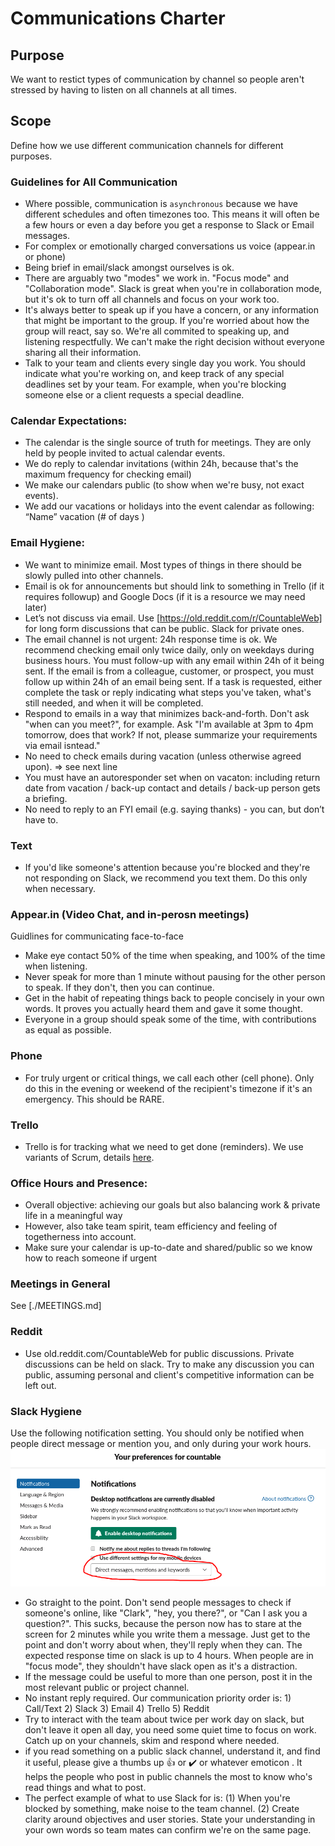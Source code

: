 # Communications Charter

## Purpose

We want to restict types of communication by channel so people aren't stressed by having to listen on all channels at all times.

## Scope

Define how we use different communication channels for different purposes.

### Guidelines for All Communication
  * Where possible, communication is `asynchronous` because we have different schedules and often timezones too. This means it will often be a few hours or even a day before you get a response to Slack or Email messages.
  * For complex or emotionally charged conversations us voice (appear.in or phone)
  * Being brief in email/slack amongst ourselves is ok.
  * There are arguably two "modes" we work in. "Focus mode" and "Collaboration mode". Slack is great when you're in collaboration mode, but it's ok to turn off all channels and focus on your work too.
  * It's always better to speak up if you have a concern, or any information that might be important to the group. If you're worried about how the group will react, say so. We're all commited to speaking up, and listening respectfully. We can't make the right decision without everyone sharing all their information.
  * Talk to your team and clients every single day you work. You should indicate what you're working on, and keep track of any special deadlines set by your team. For example, when you're blocking someone else or a client requests a special deadline.

### Calendar Expectations:
  * The calendar is the single source of truth for meetings. They are only held by people invited to actual calendar events.
  * We do reply to calendar invitations (within 24h, because that's the maximum frequency for checking email)
  * We make our calendars public (to show when we're busy, not exact events).
  * We add our vacations or holidays into the event calendar as following: “Name” vacation (# of days )

### Email Hygiene:
  * We want to minimize email. Most types of things in there should be slowly pulled into other channels.
  * Email is ok for announcements but should link to something in Trello (if it requires followup) and Google Docs (if it is a resource we may need later)
  * Let’s not discuss via email. Use [https://old.reddit.com/r/CountableWeb] for long form discussions that can be public. Slack for private ones.
  * The email channel is not urgent: 24h response time is ok. We recommend checking email only twice daily, only on weekdays during business hours. You must follow-up with any email within 24h of it being sent. If the email is from a colleague, customer, or prospect, you must follow up within 24h of an email being sent. If a task is requested, either complete the task or reply indicating what steps you've taken, what's still needed, and when it will be completed.
  * Respond to emails in a way that minimizes back-and-forth. Don't ask "when can you meet?", for example. Ask "I'm available at 3pm to 4pm tomorrow, does that work? If not, please summarize your requirements via email isntead."
  * No need to check emails during vacation (unless otherwise agreed upon). => see next line
  * You must have an autoresponder set when on vacaton: including return date from vacation / back-up contact and details / back-up person gets a briefing.
  * No need to reply to an FYI email (e.g. saying thanks) - you can, but don’t have to.

### Text
  * If you'd like someone's attention because you're blocked and they're not responding on Slack, we recommend you text them. Do this only when necessary.

### Appear.in (Video Chat, and in-perosn meetings)
Guidlines for communicating face-to-face
  * Make eye contact 50% of the time when speaking, and 100% of the time when listening.
  * Never speak for more than 1 minute without pausing for the other person to speak. If they don't, then you can continue.
  * Get in the habit of repeating things back to people concisely in your own words. It proves you actually heard them and gave it some thought.
  * Everyone in a group should speak some of the time, with contributions as equal as possible.

### Phone
  * For truly urgent or critical things, we call each other (cell phone). Only do this in the evening or weekend of the recipient's timezone if it's an emergency. This should be RARE.

### Trello
  * Trello is for tracking what we need to get done (reminders). We use variants of Scrum, details [here](../peopleops/getting_started/TRELLO.md).

### Office Hours and Presence:
  * Overall objective: achieving our goals but also balancing work & private life in a meaningful way
  * However, also take team spirit, team efficiency and feeling of togetherness into account.
  * Make sure your calendar is up-to-date and shared/public so we know how to reach someone if urgent

### Meetings in General
See [./MEETINGS.md]

### Reddit
  * Use old.reddit.com/CountableWeb for public discussions. Private discussions can be held on slack. Try to make any discussion you can public, assuming personal and client's competitive information can be left out.

### Slack Hygiene

Use the following notification setting. You should only be notified when people direct message or mention you, and only during your work hours. ![Slack Notification Setting](recommended-slack-setting.png)

  * Go straight to the point. Don't send people messages to check if someone's online, like "Clark", "hey, you there?", or "Can I ask you a question?". This sucks, because the person now has to stare at the screen for 2 minutes while you write them a message. Just get to the point and don't worry about when, they'll reply when they can. The expected response time on slack is up to 4 hours. When people are in "focus mode", they shouldn't have slack open as it's a distraction.
  * If the message could be useful to more than one person, post it in the most relevant public or project channel.
  * No instant reply required. Our communication priority order is: 1) Call/Text 2) Slack 3) Email 4) Trello 5) Reddit
  * Try to interact with the team about twice per work day on slack, but don't leave it open all day, you need some quiet time to focus on work. Catch up on your channels, skim and respond where needed.
  * if you read something on a public slack channel, understand it, and find it useful, please give a thumbs up :thumbsup: or :heavy_check_mark: or whatever emoticon . It helps the people who post in public channels the most to know who's read things and what to post.
  * The perfect example of what to use Slack for is: (1) When you're blocked by something, make noise to the team channel. (2) Create clarity around objectives and user stories. State your understanding in your own words so team mates can confirm we're on the same page.
